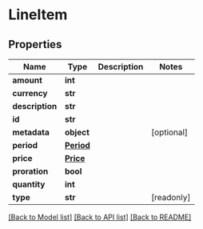 # LineItem

## Properties
Name | Type | Description | Notes
------------ | ------------- | ------------- | -------------
**amount** | **int** |  | 
**currency** | **str** |  | 
**description** | **str** |  | 
**id** | **str** |  | 
**metadata** | **object** |  | [optional] 
**period** | [**Period**](Period.md) |  | 
**price** | [**Price**](Price.md) |  | 
**proration** | **bool** |  | 
**quantity** | **int** |  | 
**type** | **str** |  | [readonly] 

[[Back to Model list]](../README.md#documentation-for-models) [[Back to API list]](../README.md#documentation-for-api-endpoints) [[Back to README]](../README.md)


